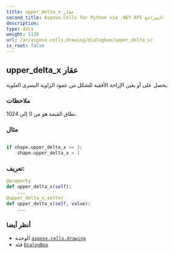 ```yaml
---
title: upper_delta_x عقار
second_title: Aspose.Cells for Python via .NET API المراجع
description:
type: docs
weight: 1130
url: /ar/aspose.cells.drawing/dialogbox/upper_delta_x/
is_root: false
---
```

##  upper_delta_x عقار

يحصل على أو يعين الإزاحة الأفقية للشكل من عمود الزاوية اليسرى العلوية.

###  ملاحظات

نطاق القيمة هو من 0 إلى 1024.

###  مثال

```python

if shape.upper_delta_x == 3:
    shape.upper_delta_x = 1

```
###  تعريف:
```python
@property
def upper_delta_x(self):
    ...
@upper_delta_x.setter
def upper_delta_x(self, value):
    ...
```

###  أنظر أيضا
* الوحدة [`aspose.cells.drawing`](../../)
* فئة [`DialogBox`](/cells/python-net/ar/aspose.cells.drawing/dialogbox)
